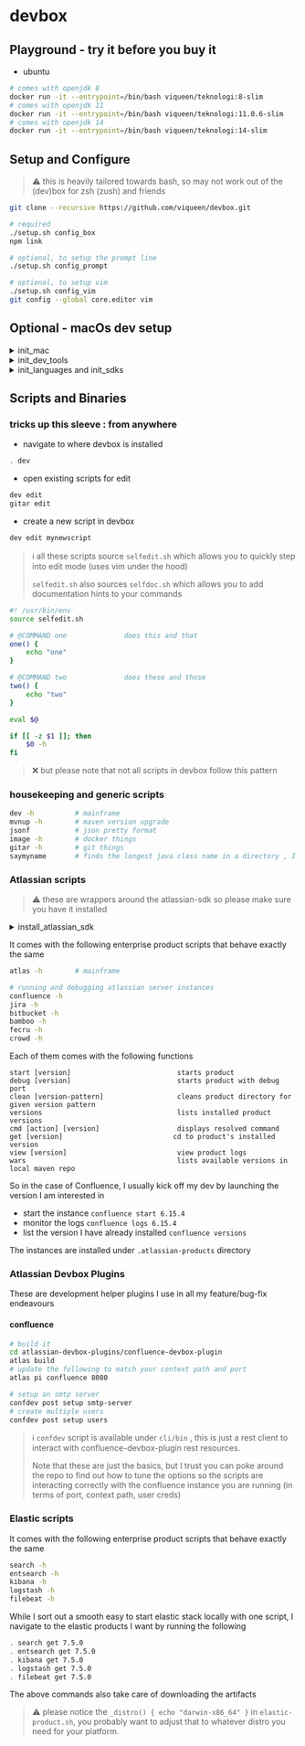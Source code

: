 # devbox

## Playground - try it before you buy it

* ubuntu
```bash
# comes with openjdk 8
docker run -it --entrypoint=/bin/bash viqueen/teknologi:8-slim
# comes with openjdk 11
docker run -it --entrypoint=/bin/bash viqueen/teknologi:11.0.6-slim
# comes with openjdk 14
docker run -it --entrypoint=/bin/bash viqueen/teknologi:14-slim
```

## Setup and Configure

> :warning: this is heavily tailored towards bash, so may not work out of the (dev)box
> for zsh (zush) and friends

```bash
git clone --recursive https://github.com/viqueen/devbox.git

# required
./setup.sh config_box
npm link

# optional, to setup the prompt line
./setup.sh config_prompt

# optional, to setup vim
./setup.sh config_vim
git config --global core.editor vim
```

## Optional - macOs dev setup

<details>
<summary>init_mac</summary>
<p>

```bash
# home_brew
/usr/bin/ruby -e "$(curl -fsSL https://raw.githubusercontent.com/Homebrew/install/master/install)"

# terminal wisdom
brew install cowsay
brew install fortune
echo "fortune | cowsay" >> ~/.profile
```

</p>
</details>

<details>
<summary>init_dev_tools</summary>
<p>

#### Requirements

* [java](https://adoptopenjdk.net/?variant=openjdk11&jvmVariant=hotspot)

```bash
# java
brew install jenv
echo 'export PATH="$HOME/.jenv/bin:$PATH"' >> ~/.bash_profile
echo 'eval "$(jenv init -)"' >> ~/.bash_profile

# maven
brew install mvnvm
mvn --version

# node (TODO: provide through brew)
curl -o- https://raw.githubusercontent.com/nvm-sh/nvm/v0.35.1/install.sh | bash
nvm install node

# ruby
brew install rbenv
echo 'eval "$(rbenv init -)"' >> ~/.bash_profile

# other build tools
brew install ant
brew install gradle
brew install sbt

brew tap bazelbuild/tap
brew tap-pin bazelbuild/tap
brew install bazel


# aws
brew install awscli
```

</p>
</details>

<details>
<summary>init_languages and init_sdks</summary>
<p>

```bash
# atlassian
brew tap atlassian/tap
brew install atlassian/tap/atlassian-plugin-sdk
echo "export ATLAS_MVN=$(which mvn)" >> ~/.profile
```

```bash
brew install scala
brew install kotlin
```

</p>
</details>


## Scripts and Binaries

### tricks up this sleeve : from anywhere

* navigate to where devbox is installed
```bash
. dev
```

* open existing scripts for edit
```bash
dev edit
gitar edit
```

* create a new script in devbox
```bash
dev edit mynewscript
```

> :information_source: all these scripts source `selfedit.sh`
> which allows you to quickly step into edit mode (uses vim under the hood)
>
> `selfedit.sh` also sources `selfdoc.sh` which allows you to add documentation hints
> to your commands

```bash
#! /usr/bin/env
source selfedit.sh

# @COMMAND one              does this and that
one() {
    echo "one"
}

# @COMMAND two              does these and those
two() {
    echo "two"
}

eval $@

if [[ -z $1 ]]; then
    $0 -h
fi
```

> :x: but please note that not all scripts in devbox follow this pattern

### housekeeping and generic scripts

```bash
dev -h          # mainframe
mvnup -h        # maven version upgrade
jsonf           # json pretty format
image -h        # docker things
gitar -h        # git things
saymyname       # finds the longest java class name in a directory , I was bored once so I wrote this
```

### Atlassian scripts

> :warning: these are wrappers around the atlassian-sdk 
> so please make sure you have it installed 

<details>
<summary>install_atlassian_sdk</summary>
<p>

* mac OS
```bash
brew tap atlassian/tap
brew install atlassian/tap/atlassian-plugin-sdk
```

* for other platforms, please take a look at https://developer.atlassian.com/server/framework/atlassian-sdk/downloads/

</p>
</details>

It comes with the following enterprise product scripts that behave exactly the same

```bash
atlas -h        # mainframe

# running and debugging atlassian server instances
confluence -h
jira -h
bitbucket -h
bamboo -h
fecru -h
crowd -h
```

Each of them comes with the following functions

```
start [version]                          starts product
debug [version]                          starts product with debug port
clean [version-pattern]                  cleans product directory for given version pattern
versions                                 lists installed product versions
cmd [action] [version]                   displays resolved command
get [version]                           cd to product's installed version
view [version]                           view product logs
wars                                     lists available versions in local maven repo
```

So in the case of Confluence, I usually kick off my dev by launching the version I am interested in

* start the instance
`confluence start 6.15.4`
* monitor the logs
`confluence logs 6.15.4`
* list the version I have already installed
`confluence versions`

The instances are installed under `.atlassian-products` directory

### Atlassian Devbox Plugins

These are development helper plugins I use in all my feature/bug-fix endeavours 

#### confluence

```bash
# build it
cd atlassian-devbox-plugins/confluence-devbox-plugin
atlas build
# update the following to match your context path and port
atlas pi confluence 8080 

# setup an smtp server
confdev post setup smtp-server
# create multiple users
confdev post setup users
```

> :information_source: `confdev` script is available under `cli/bin` , this is just a rest client to interact with
> confluence-devbox-plugin rest resources.
>
> Note that these are just the basics, but I trust you can poke around the repo to find out how to tune 
> the options so the scripts are interacting correctly with the confluence instance you are running (in terms of port, context path, user creds)

### Elastic scripts

It comes with the following enterprise product scripts that behave exactly the same

```bash
search -h
entsearch -h
kibana -h
logstash -h
filebeat -h
```

While I sort out a smooth easy to start elastic stack locally with one script, I navigate to the elastic products
I want by running the following

```bash
. search get 7.5.0
. entsearch get 7.5.0
. kibana get 7.5.0
. logstash get 7.5.0
. filebeat get 7.5.0
```

The above commands also take care of downloading the artifacts 

> :warning: please notice the `_distro() { echo "darwin-x86_64" }` in `elastic-product.sh`, you
> probably want to adjust that to whatever distro you need for your platform.